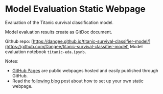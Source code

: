 # Model Evaluation Static Webpage

Evaluation of the Titanic survival classification model.  

Model evaluation results create as GitDoc document.

Github repo: [https://dangee.github.io/titanic-survival-classifier-model/](https://github.com/Dangee/titanic-survival-classifier-model)
Model evaluation notebook `titanic-eda.ipynb`.

Notes:
* [GitHub Pages](https://guides.github.com/features/pages/) are public webpages hosted and easily published through GitHub.
* Read the [following blog](https://austinlasseter.medium.com/create-a-static-webpage-using-github-and-plotly-468ae89710d3) post about how to set up your own static webpage.
